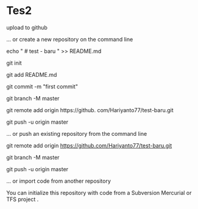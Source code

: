 # Tes2


upload to github



... or create a new repository on the command line 

echo " # test - baru " >> README.md 

git init 

git add README.md

git commit -m "first commit"

git branch -M master 

git remote add origin https://github. com/Hariyanto77/test-baru.git 

git push -u origin master 


... or push an existing repository from the command line 

git remote add origin https://github.com/Hariyanto77/test-baru.git 

git branch -M master 

git push -u origin master 


... or import code from another repository

  You can initialize this repository with code from a Subversion Mercurial or TFS project . 
  
  
